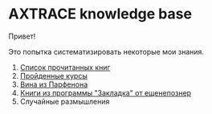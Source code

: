 <!-- Yandex.Metrika counter -->
<script type="text/javascript" >
   (function(m,e,t,r,i,k,a){m[i]=m[i]||function(){(m[i].a=m[i].a||[]).push(arguments)};
   m[i].l=1*new Date();k=e.createElement(t),a=e.getElementsByTagName(t)[0],k.async=1,k.src=r,a.parentNode.insertBefore(k,a)})
   (window, document, "script", "https://mc.yandex.ru/metrika/tag.js", "ym");

   ym(54428956, "init", {
        clickmap:true,
        trackLinks:true,
        accurateTrackBounce:true,
        webvisor:true
   });
</script>
<noscript><div><img src="https://mc.yandex.ru/watch/54428956" style="position:absolute; left:-9999px;" alt="" /></div></noscript>
<!-- /Yandex.Metrika counter -->

# AXTRACE knowledge base

Привет!

Это попытка систематизировать некоторые мои знания.

1. [Список прочитанных книг](/books)
2. [Пройденные курсы](/courses)
3. [Вина из Парфенона](/parfenon)
4. [Книги из программы "Закладка" от ещенепознер](/zakladka)
5. Случайные размышления
